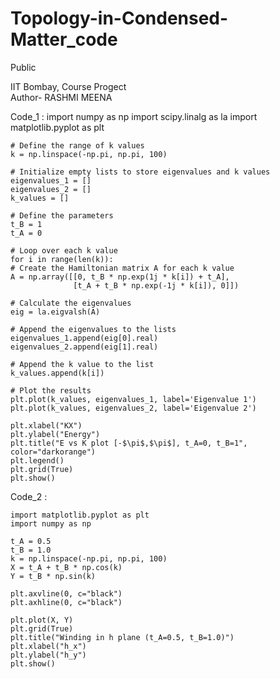 # Topology-in-Condensed-Matter_code
Public

IIT Bombay, Course Progect
<br>
Author- RASHMI MEENA

Code_1 : 
    import numpy as np
    import scipy.linalg as la
    import matplotlib.pyplot as plt
    
    # Define the range of k values
    k = np.linspace(-np.pi, np.pi, 100)
    
    # Initialize empty lists to store eigenvalues and k values
    eigenvalues_1 = []
    eigenvalues_2 = []
    k_values = []
    
    # Define the parameters
    t_B = 1
    t_A = 0
    
    # Loop over each k value
    for i in range(len(k)):
    # Create the Hamiltonian matrix A for each k value
    A = np.array([[0, t_B * np.exp(1j * k[i]) + t_A],
                  [t_A + t_B * np.exp(-1j * k[i]), 0]])
    
    # Calculate the eigenvalues
    eig = la.eigvalsh(A)
    
    # Append the eigenvalues to the lists
    eigenvalues_1.append(eig[0].real)
    eigenvalues_2.append(eig[1].real)
    
    # Append the k value to the list
    k_values.append(k[i])

    # Plot the results
    plt.plot(k_values, eigenvalues_1, label='Eigenvalue 1')
    plt.plot(k_values, eigenvalues_2, label='Eigenvalue 2')
    
    plt.xlabel("KX")
    plt.ylabel("Energy")
    plt.title("E vs K plot [-$\pi$,$\pi$], t_A=0, t_B=1", color="darkorange")
    plt.legend()
    plt.grid(True)
    plt.show()
    
Code_2 : 

    import matplotlib.pyplot as plt
    import numpy as np
    
    t_A = 0.5
    t_B = 1.0
    k = np.linspace(-np.pi, np.pi, 100)
    X = t_A + t_B * np.cos(k)
    Y = t_B * np.sin(k)
    
    plt.axvline(0, c="black")
    plt.axhline(0, c="black")
    
    plt.plot(X, Y)
    plt.grid(True)
    plt.title("Winding in h plane (t_A=0.5, t_B=1.0)")
    plt.xlabel("h_x")
    plt.ylabel("h_y")
    plt.show()
